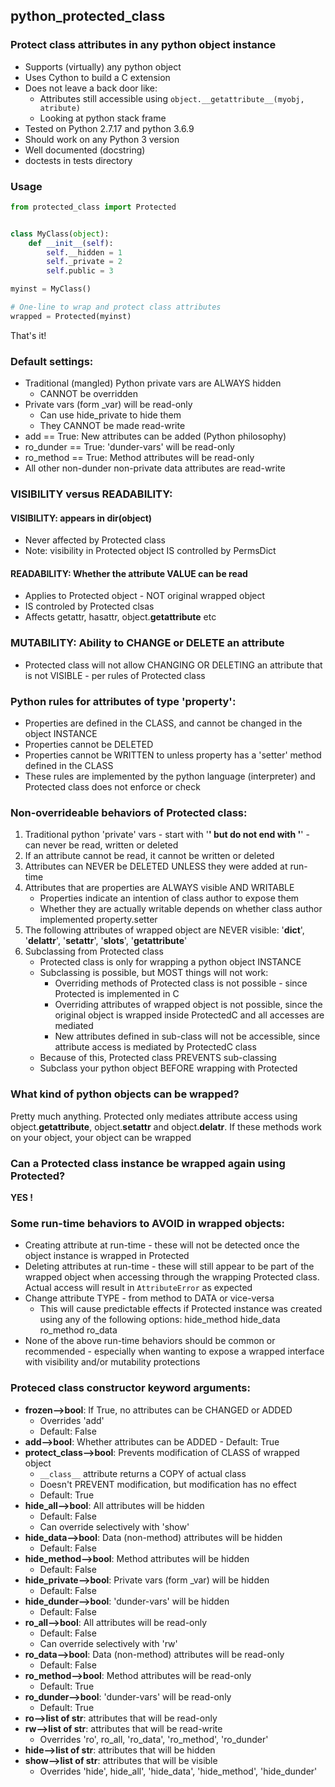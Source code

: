 ## python_protected_class
### Protect class attributes in any python object instance

- Supports (virtually) any python object
- Uses Cython to build a C extension
- Does not leave a back door like:
    - Attributes still accessible using ```object.__getattribute__(myobj, atribute)```
    - Looking at python stack frame
- Tested on Python 2.7.17 and python 3.6.9
- Should work on any Python 3 version
- Well documented (docstring)
- doctests in tests directory


### Usage
```python
from protected_class import Protected


class MyClass(object):
    def __init__(self):
        self.__hidden = 1
        self._private = 2
        self.public = 3

myinst = MyClass()

# One-line to wrap and protect class attributes
wrapped = Protected(myinst)
```

That's it!


### Default settings:
- Traditional (mangled) Python private vars are ALWAYS hidden
    - CANNOT be overridden
- Private vars (form _var) will be read-only
    - Can use hide_private to hide them
    - They CANNOT be made read-write
- add == True: New attributes can be added (Python philosophy)
- ro_dunder == True: 'dunder-vars' will be  read-only
- ro_method == True: Method attributes will be read-only
- All other non-dunder non-private data attributes are read-write

### VISIBILITY versus READABILITY:
#### VISIBILITY: appears in dir(object)
- Never affected by Protected class
- Note: visibility in Protected object IS controlled by PermsDict

#### READABILITY: Whether the attribute VALUE can be read
- Applies to Protected object - NOT original wrapped object
- IS controled by Protected clsas
- Affects getattr, hasattr, object.__getattribute__ etc

### MUTABILITY: Ability to CHANGE or DELETE an attribute
- Protected class will not allow CHANGING OR DELETING an attribute that is not VISIBLE - per rules of Protected class

### Python rules for attributes of type 'property':
- Properties are defined in the CLASS, and cannot be changed in the object INSTANCE
- Properties cannot be DELETED
- Properties cannot be WRITTEN to unless property has a 'setter' method defined in the CLASS
- These rules are implemented by the python language (interpreter) and Protected class does not enforce or check


### Non-overrideable behaviors of Protected class:
1. Traditional python 'private' vars - start with '__' but do not end with '__' - can never be read, written or deleted
2. If an attribute cannot be read, it cannot be written or deleted
3. Attributes can NEVER be DELETED UNLESS they were added at run-time
4. Attributes that are properties are ALWAYS visible AND WRITABLE
    - Properties indicate an intention of class author to expose them
    - Whether they are actually writable depends on whether class author implemented property.setter
5. The following attributes of wrapped object are NEVER visible:
     '__dict__', '__delattr__', '__setattr__', '__slots__', '__getattribute__'
6. Subclassing from Protected class
    - Protected class is only for wrapping a python object INSTANCE
    - Subclassing is possible, but MOST things will not work:
        - Overriding methods of Protected class is not possible - since Protected is implemented in C
        - Overriding attributes of wrapped object is not possible, since the original object is wrapped inside ProtectedC and all accesses are mediated
        - New attributes defined in sub-class will not be accessible, since attribute access is mediated by ProtectedC class
    - Because of this, Protected class PREVENTS sub-classing
    - Subclass your python object BEFORE wrapping with Protected

### What kind of python objects can be wrapped?
Pretty much anything. Protected only mediates attribute access using object.__getattribute__, object.__setattr__ and object.__delatr__. If these methods work on your object, your object can be wrapped

### Can a Protected class instance be wrapped again using Protected?
**YES !**

### Some run-time behaviors to AVOID in wrapped objects:
- Creating attribute at run-time - these will not be detected once the object instance is wrapped in Protected
- Deleting attributes at run-time - these will still appear to be part of the wrapped object when accessing through the wrapping Protected class. Actual access will result in ```AttributeError``` as expected
- Change attribute TYPE - from method to DATA or vice-versa
    - This will cause predictable effects if Protected instance was created using any of the following options:
          hide_method
          hide_data
          ro_method
          ro_data
- None of the above run-time behaviors should be common or recommended - especially when wanting to expose a wrapped
  interface with visibility and/or mutability protections

### Proteced class constructor keyword arguments:

- **frozen-->bool**: If True, no attributes can be CHANGED or ADDED
    - Overrides 'add'
    - Default: False
- **add-->bool**: Whether attributes can be ADDED - Default: True
- **protect_class-->bool**: Prevents modification of CLASS of wrapped object
    - ```__class__``` attribute returns a COPY of actual class
    - Doesn't PREVENT modification, but modification has no effect
    - Default: True
- **hide_all-->bool**: All attributes will be hidden
    - Default: False
    - Can override selectively with 'show'
- **hide_data-->bool**: Data (non-method) attributes will be hidden
    - Default: False
- **hide_method-->bool**: Method attributes will be hidden
    - Default: False
- **hide_private-->bool**: Private vars (form _var) will be hidden
    - Default: False
- **hide_dunder-->bool**: 'dunder-vars' will be hidden
    - Default: False
- **ro_all-->bool**: All attributes will be read-only
    - Default: False
    - Can override selectively with 'rw'
- **ro_data-->bool**: Data (non-method) attributes will be read-only
    - Default: False
- **ro_method-->bool**: Method attributes will be read-only
    - Default: True
- **ro_dunder-->bool**: 'dunder-vars' will be  read-only
    - Default: True
- **ro-->list of str**: attributes that will be read-only
- **rw-->list of str**: attributes that will be read-write
    - Overrides 'ro', ro_all, 'ro_data', 'ro_method', 'ro_dunder'
- **hide-->list of str**: attributes that will be hidden
- **show-->list of str**: attributes that will be visible
    - Overrides 'hide', hide_all', 'hide_data', 'hide_method', 'hide_dunder'



